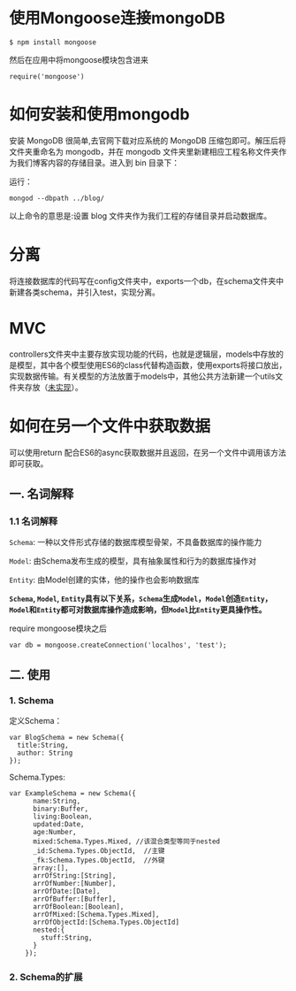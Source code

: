 # 使用Mongoose连接mongoDB

    $ npm install mongoose

然后在应用中将mongoose模块包含进来

    require('mongoose')

# 如何安装和使用mongodb

安装 MongoDB 很简单,去官网下载对应系统的 MongoDB 压缩包即可。解压后将文件夹重命名为 mongodb，并在 mongodb 文件夹里新建相应工程名称文件夹作为我们博客内容的存储目录。进入到 bin 目录下：

运行：

    mongod --dbpath ../blog/

以上命令的意思是:设置 blog 文件夹作为我们工程的存储目录并启动数据库。

# 分离

将连接数据库的代码写在config文件夹中，exports一个db，在schema文件夹中新建各类schema，并引入test，实现分离。

# MVC

controllers文件夹中主要存放实现功能的代码，也就是逻辑层，models中存放的是模型，其中各个模型使用ES6的class代替构造函数，使用exports将接口放出，实现数据传输。有关模型的方法放置于models中，其他公共方法新建一个utils文件夹存放（[未实现](https://segmentfault.com/q/1010000007189092/a-1020000007190322)）。

# 如何在另一个文件中获取数据
可以使用return 配合ES6的async获取数据并且返回，在另一个文件中调用该方法即可获取。

## 一. 名词解释

### 1.1 名词解释

`Schema`: 一种以文件形式存储的数据库模型骨架，不具备数据库的操作能力

`Model`: 由Schema发布生成的模型，具有抽象属性和行为的数据库操作对

`Entity`: 由Model创建的实体，他的操作也会影响数据库


**`Schema`, `Model`, `Entity`具有以下关系，`Schema`生成`Model`，`Model`创造`Entity`，`Model`和`Entity`都可对数据库操作造成影响，但`Model`比`Entity`更具操作性。**

require mongoose模块之后

    var db = mongoose.createConnection('localhos', 'test');

## 二. 使用

### 1. Schema

定义Schema：

    var BlogSchema = new Schema({
      title:String,
      author: String
    });

Schema.Types:

    var ExampleSchema = new Schema({
          name:String,
          binary:Buffer,
          living:Boolean,
          updated:Date,
          age:Number,
          mixed:Schema.Types.Mixed, //该混合类型等同于nested
          _id:Schema.Types.ObjectId,  //主键
          _fk:Schema.Types.ObjectId,  //外键
          array:[],
          arrOfString:[String],
          arrOfNumber:[Number],
          arrOfDate:[Date],
          arrOfBuffer:[Buffer],
          arrOfBoolean:[Boolean],
          arrOfMixed:[Schema.Types.Mixed],
          arrOfObjectId:[Schema.Types.ObjectId]
          nested:{
            stuff:String,
          }
        });

### 2. Schema的扩展


